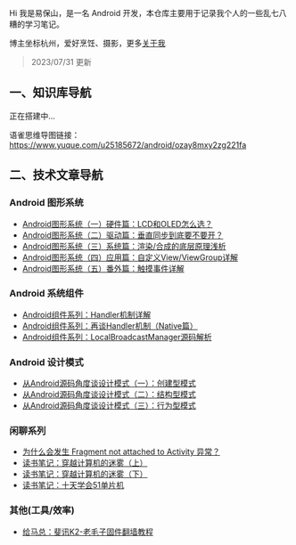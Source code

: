 
Hi 我是易保山，是一名 Android 开发，本仓库主要用于记录我个人的一些乱七八糟的学习笔记。

博主坐标杭州，爱好烹饪、摄影，更多[关于我](https://yibs.space/post/about/)

> 2023/07/31 更新

## 一、知识库导航

正在搭建中...

语雀思维导图链接：https://www.yuque.com/u25185672/android/ozay8mxy2zg221fa

## 二、技术文章导航

### Android 图形系统

- [Android图形系统（一）硬件篇：LCD和OLED怎么选？](https://yibs.space/post/android-graphics-first/)
- [Android图形系统（二）驱动篇：垂直同步到底要不要开？](https://yibs.space/post/android-graphics-driver/)
- [Android图形系统（三）系统篇：渲染/合成的底层原理浅析](https://yibs.space/post/android-graphics-system/)
- [Android图形系统（四）应用篇：自定义View/ViewGroup详解](https://yibs.space/post/android-graphics-application/)
- [Android图形系统（五）番外篇：触摸事件详解](https://yibs.space/post/android-graphics-input/)

### Android 系统组件

- [Android组件系列：Handler机制详解](https://yibs.space/post/android-components-handler/)
- [Android组件系列：再谈Handler机制（Native篇）](https://yibs.space/post/android-components-handler-native/)
- [Android组件系列：LocalBroadcastManager源码解析](https://yibs.space/post/android-components-localbroadcastmanager/)

### Android 设计模式

- [从Android源码角度谈设计模式（一）：创建型模式](https://yibs.space/post/design-pattern-creational/)
- [从Android源码角度谈设计模式（二）：结构型模式](https://yibs.space/post/design-pattern-structural/)
- [从Android源码角度谈设计模式（三）：行为型模式](https://yibs.space/post/design-pattern-behavioral/)

### 闲聊系列

- [为什么会发生 Fragment not attached to Activity 异常？](https://yibs.space/post/fragment-not-attached-to-activity-exception/)
- [读书笔记：穿越计算机的迷雾（上）](https://yibs.space/post/book-notes-computers-lizhong-1//)
- [读书笔记：穿越计算机的迷雾（下）](https://yibs.space/post/book-notes-computers-lizhong-2/)
- [读书笔记：十天学会51单片机](https://yibs.space/post/book-notes-computers-microcomputer-8051/)

### 其他(工具/效率)

- [给马总：斐讯K2-老毛子固件翻墙教程](https://yibs.space/post/phicomm-k2-user-guide-for-alicia/)